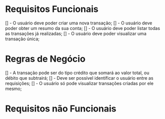 # Requisitos Funcionais
[] - O usuário deve poder criar uma nova transação;
[] - O usuário deve poder obter um resumo da sua conta;
[] - O usuário deve poder listar todas as transações já realizadas;
[] - O usuário deve poder visualizar uma transação única;

# Regras de Negócio

[] - A transação pode ser do tipo crédito que somará ao valor total, ou débito que subtrairá;
[] - Deve ser possível identificar o usuário entre as requisições;
[] - O usuário só pode visualizar transações criadas por ele mesmo;

# Requisitos não Funcionais